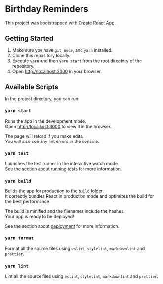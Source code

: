 # Birthday Reminders

This project was bootstrapped with
[Create React App](https://github.com/facebook/create-react-app).

## Getting Started

1. Make sure you have `git`, `node`, and `yarn` installed.
2. Clone this repository locally.
3. Execute `yarn` and then `yarn start` from the root directory of the
   repository.
4. Open [http://localhost:3000](http://localhost:3000) in your browser.

## Available Scripts

In the project directory, you can run:

### `yarn start`

Runs the app in the development mode.\
Open [http://localhost:3000](http://localhost:3000) to view it in the browser.

The page will reload if you make edits.\
You will also see any lint errors in the console.

### `yarn test`

Launches the test runner in the interactive watch mode.\
See the section about [running tests](https://facebook.github.io/create-react-app/docs/running-tests)
for more information.

### `yarn build`

Builds the app for production to the `build` folder.\
It correctly bundles React in production mode and optimizes the build for the best
performance.

The build is minified and the filenames include the hashes.\
Your app is ready to be deployed!

See the section about
[deployment](https://facebook.github.io/create-react-app/docs/deployment) for
more information.

### `yarn format`

Format all the source files using `eslint`, `stylelint`, `markdownlint` and
`prettier`.

### `yarn lint`

Lint all the source files using `eslint`, `stylelint`, `markdownlint` and
`prettier`.
